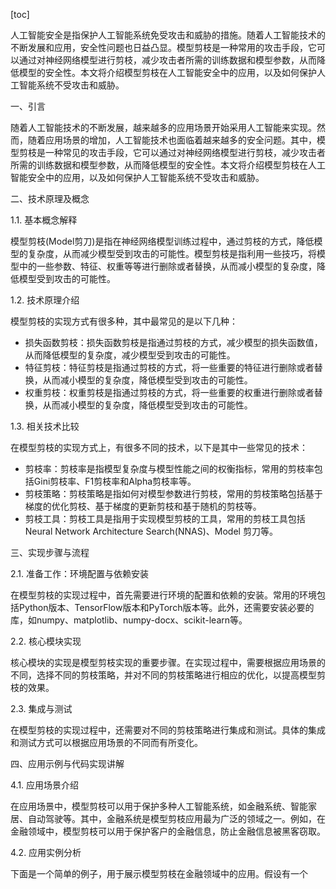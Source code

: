 
[toc]                    
                
                
人工智能安全是指保护人工智能系统免受攻击和威胁的措施。随着人工智能技术的不断发展和应用，安全性问题也日益凸显。模型剪枝是一种常用的攻击手段，它可以通过对神经网络模型进行剪枝，减少攻击者所需的训练数据和模型参数，从而降低模型的安全性。本文将介绍模型剪枝在人工智能安全中的应用，以及如何保护人工智能系统不受攻击和威胁。

一、引言

随着人工智能技术的不断发展，越来越多的应用场景开始采用人工智能来实现。然而，随着应用场景的增加，人工智能技术也面临着越来越多的安全问题。其中，模型剪枝是一种常见的攻击手段，它可以通过对神经网络模型进行剪枝，减少攻击者所需的训练数据和模型参数，从而降低模型的安全性。本文将介绍模型剪枝在人工智能安全中的应用，以及如何保护人工智能系统不受攻击和威胁。

二、技术原理及概念

1.1. 基本概念解释

模型剪枝(Model剪刀)是指在神经网络模型训练过程中，通过剪枝的方式，降低模型的复杂度，从而减少模型受到攻击的可能性。模型剪枝是指利用一些技巧，将模型中的一些参数、特征、权重等等进行删除或者替换，从而减小模型的复杂度，降低模型受到攻击的可能性。

1.2. 技术原理介绍

模型剪枝的实现方式有很多种，其中最常见的是以下几种：

- 损失函数剪枝：损失函数剪枝是指通过剪枝的方式，减少模型的损失函数值，从而降低模型的复杂度，减少模型受到攻击的可能性。
- 特征剪枝：特征剪枝是指通过剪枝的方式，将一些重要的特征进行删除或者替换，从而减小模型的复杂度，降低模型受到攻击的可能性。
- 权重剪枝：权重剪枝是指通过剪枝的方式，将一些重要的权重进行删除或者替换，从而减小模型的复杂度，降低模型受到攻击的可能性。

1.3. 相关技术比较

在模型剪枝的实现方式上，有很多不同的技术，以下是其中一些常见的技术：

- 剪枝率：剪枝率是指模型复杂度与模型性能之间的权衡指标，常用的剪枝率包括Gini剪枝率、F1剪枝率和Alpha剪枝率等。
- 剪枝策略：剪枝策略是指如何对模型参数进行剪枝，常用的剪枝策略包括基于梯度的优化剪枝、基于梯度的更新剪枝和基于随机的剪枝等。
- 剪枝工具：剪枝工具是指用于实现模型剪枝的工具，常用的剪枝工具包括Neural Network Architecture Search(NNAS)、Model 剪刀等。

三、实现步骤与流程

2.1. 准备工作：环境配置与依赖安装

在模型剪枝的实现过程中，首先需要进行环境的配置和依赖的安装。常用的环境包括Python版本、TensorFlow版本和PyTorch版本等。此外，还需要安装必要的库，如numpy、matplotlib、numpy-docx、scikit-learn等。

2.2. 核心模块实现

核心模块的实现是模型剪枝实现的重要步骤。在实现过程中，需要根据应用场景的不同，选择不同的剪枝策略，并对不同的剪枝策略进行相应的优化，以提高模型剪枝的效果。

2.3. 集成与测试

在模型剪枝的实现过程中，还需要对不同的剪枝策略进行集成和测试。具体的集成和测试方式可以根据应用场景的不同而有所变化。

四、应用示例与代码实现讲解

4.1. 应用场景介绍

在应用场景中，模型剪枝可以用于保护多种人工智能系统，如金融系统、智能家居、自动驾驶等。其中，金融系统是模型剪枝应用最为广泛的领域之一。例如，在金融领域中，模型剪枝可以用于保护客户的金融信息，防止金融信息被黑客窃取。

4.2. 应用实例分析

下面是一个简单的例子，用于展示模型剪枝在金融领域中的应用。假设有一个

